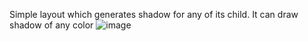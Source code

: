 Simple layout which generates shadow for any of its child. It can draw shadow of any color 
![image](https://github.com/omfg74/ShadowLayer/assets/6103283/d4c43110-2724-409d-a723-edb84a3b24a9)
